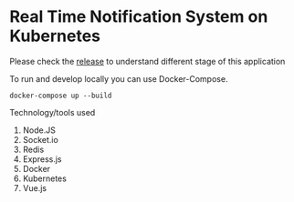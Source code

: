 Real Time Notification System on Kubernetes
===============================================


Please check the [release](https://github.com/faiyaz26/rtn-k8s) to understand different stage of this application

To run and develop locally you can use Docker-Compose.

```
docker-compose up --build
```

Technology/tools used
1. Node.JS
2. Socket.io
3. Redis
4. Express.js
5. Docker
6. Kubernetes
7. Vue.js

